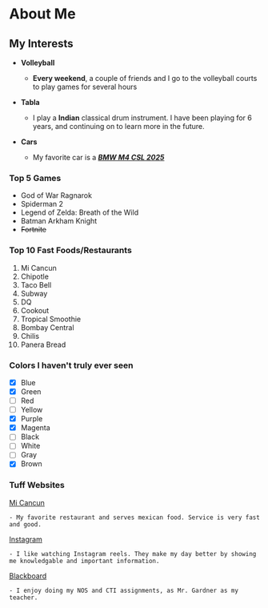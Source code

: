 # About Me

## My Interests
* **Volleyball**
  * **Every weekend**, a couple of friends and I go to the volleyball courts to play games for several hours

* **Tabla**
  * I play a **Indian** classical drum instrument. I have been playing for 6 years, and continuing on to learn more in the future. 

* **Cars**
  * My favorite car is a [**_BMW M4 CSL 2025_**](https://www.caranddriver.com/reviews/a60847180/2025-bmw-m4-cs-drive/)

### Top 5 Games
* God of War Ragnarok
* Spiderman 2
* Legend of Zelda: Breath of the Wild
* Batman Arkham Knight
* ~~Fortnite~~

### Top 10 Fast Foods/Restaurants
1. Mi Cancun
2. Chipotle
3. Taco Bell
4. Subway
5. DQ
6. Cookout
7. Tropical Smoothie
8. Bombay Central
9. Chilis
10. Panera Bread

### Colors I haven't truly ever seen
- [x] Blue
- [x] Green
- [ ] Red
- [ ] Yellow
- [x] Purple
- [x] Magenta
- [ ] Black
- [ ] White
- [ ] Gray
- [x] Brown

### Tuff Websites
[Mi Cancun](https://www.micancunmx.com/)

    - My favorite restaurant and serves mexican food. Service is very fast and good. 

[Instagram](https://www.instagram.com/)

    - I like watching Instagram reels. They make my day better by showing me knowledgable and important information. 

[Blackboard](https://blackboard.waketech.edu/ultra/institution-page)

    - I enjoy doing my NOS and CTI assignments, as Mr. Gardner as my teacher. 
